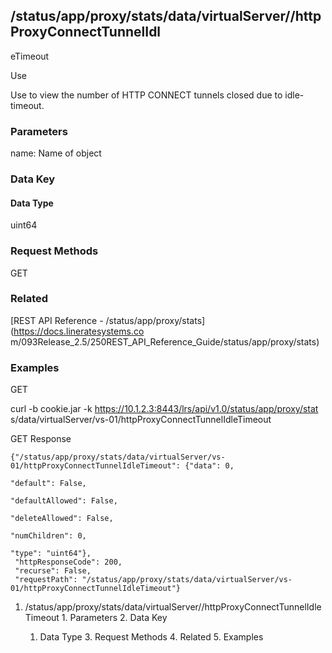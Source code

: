 ## /status/app/proxy/stats/data/virtualServer/<name>/httpProxyConnectTunnelIdl
eTimeout

Use

Use to view the number of HTTP CONNECT tunnels closed due to idle-timeout.

### Parameters

name: Name of object

### Data Key

#### Data Type

uint64

### Request Methods

GET

### Related

[REST API Reference - /status/app/proxy/stats](https://docs.lineratesystems.co
m/093Release_2.5/250REST_API_Reference_Guide/status/app/proxy/stats)

### Examples

GET

curl -b cookie.jar -k https://10.1.2.3:8443/lrs/api/v1.0/status/app/proxy/stat
s/data/virtualServer/vs-01/httpProxyConnectTunnelIdleTimeout

GET Response

    
    {"/status/app/proxy/stats/data/virtualServer/vs-01/httpProxyConnectTunnelIdleTimeout": {"data": 0,
                                                                                          "default": False,
                                                                                          "defaultAllowed": False,
                                                                                          "deleteAllowed": False,
                                                                                          "numChildren": 0,
                                                                                          "type": "uint64"},
     "httpResponseCode": 200,
     "recurse": False,
     "requestPath": "/status/app/proxy/stats/data/virtualServer/vs-01/httpProxyConnectTunnelIdleTimeout"}
    

  1. /status/app/proxy/stats/data/virtualServer/<name>/httpProxyConnectTunnelIdleTimeout
    1. Parameters
    2. Data Key
      1. Data Type
    3. Request Methods
    4. Related
    5. Examples

